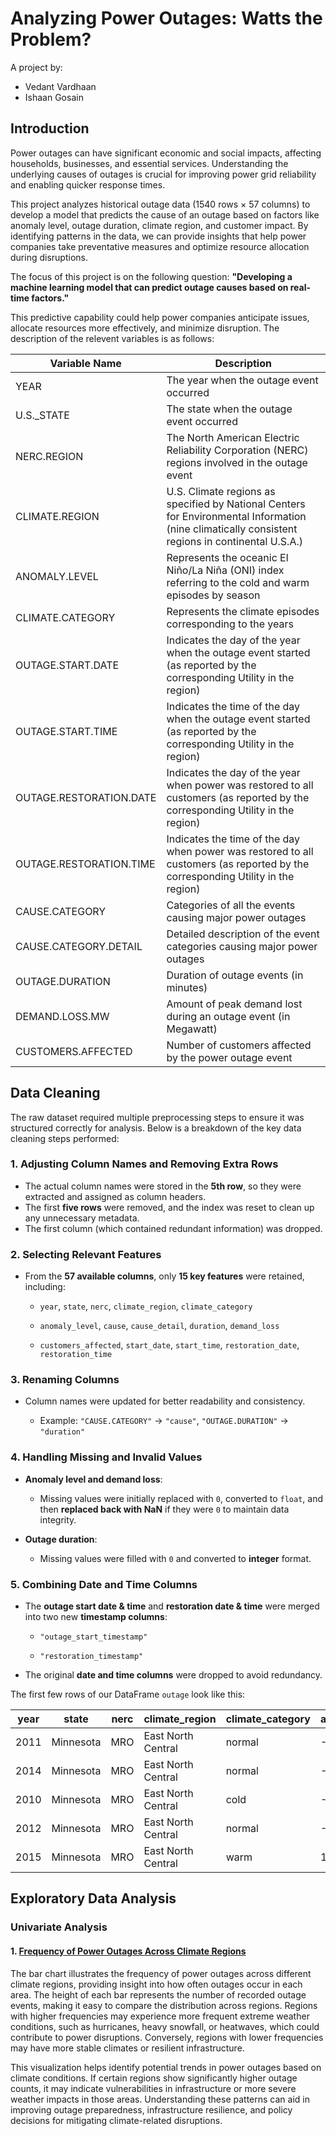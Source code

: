 # Analyzing Power Outages: Watts the Problem?

A project by:
- Vedant Vardhaan
- Ishaan Gosain


## Introduction

Power outages can have significant economic and social impacts, affecting households, businesses, and essential services. Understanding the underlying causes of outages is crucial for improving power grid reliability and enabling quicker response times.

This project analyzes historical outage data (1540 rows × 57 columns) to develop a model that predicts the cause of an outage based on factors like anomaly level, outage duration, climate region, and customer impact. By identifying patterns in the data, we can provide insights that help power companies take preventative measures and optimize resource allocation during disruptions.

The focus of this project is on the following question:
**"Developing a machine learning model that can predict outage causes based on real-time factors."**

This predictive capability could help power companies anticipate issues, allocate resources more effectively, and minimize disruption. The description of the relevent variables is as follows:

| Variable Name                | Description |
|------------------------------|-------------|
| YEAR                         | The year when the outage event occurred |
| U.S._STATE                   | The state when the outage event occurred |
| NERC.REGION                  | The North American Electric Reliability Corporation (NERC) regions involved in the outage event |
| CLIMATE.REGION               | U.S. Climate regions as specified by National Centers for Environmental Information (nine climatically consistent regions in continental U.S.A.) |
| ANOMALY.LEVEL                | Represents the oceanic El Niño/La Niña (ONI) index referring to the cold and warm episodes by season |
| CLIMATE.CATEGORY             | Represents the climate episodes corresponding to the years |
| OUTAGE.START.DATE            | Indicates the day of the year when the outage event started (as reported by the corresponding Utility in the region) |
| OUTAGE.START.TIME            | Indicates the time of the day when the outage event started (as reported by the corresponding Utility in the region) |
| OUTAGE.RESTORATION.DATE      | Indicates the day of the year when power was restored to all customers (as reported by the corresponding Utility in the region) |
| OUTAGE.RESTORATION.TIME      | Indicates the time of the day when power was restored to all customers (as reported by the corresponding Utility in the region) |
| CAUSE.CATEGORY               | Categories of all the events causing major power outages |
| CAUSE.CATEGORY.DETAIL        | Detailed description of the event categories causing major power outages |
| OUTAGE.DURATION              | Duration of outage events (in minutes) |
| DEMAND.LOSS.MW               | Amount of peak demand lost during an outage event (in Megawatt)|
| CUSTOMERS.AFFECTED           | Number of customers affected by the power outage event |





## Data Cleaning


The raw dataset required multiple preprocessing steps to ensure it was structured correctly for analysis. Below is a breakdown of the key data cleaning steps performed:

### **1. Adjusting Column Names and Removing Extra Rows**
- The actual column names were stored in the **5th row**, so they were extracted and assigned as column headers.
- The first **five rows** were removed, and the index was reset to clean up any unnecessary metadata.
- The first column (which contained redundant information) was dropped.

### **2. Selecting Relevant Features**
- From the **57 available columns**, only **15 key features** were retained, including:

  - `year`, `state`, `nerc`, `climate_region`, `climate_category`

  - `anomaly_level`, `cause`, `cause_detail`, `duration`, `demand_loss`

  - `customers_affected`, `start_date`, `start_time`, `restoration_date`, `restoration_time`

### **3. Renaming Columns**
- Column names were updated for better readability and consistency. 

  - Example: `"CAUSE.CATEGORY"` → `"cause"`, `"OUTAGE.DURATION"` → `"duration"`

### **4. Handling Missing and Invalid Values**
- **Anomaly level and demand loss**:

  - Missing values were initially replaced with `0`, converted to `float`, and then **replaced back with NaN** if they were `0` to maintain data integrity.

- **Outage duration**:

  - Missing values were filled with `0` and converted to **integer** format.

### **5. Combining Date and Time Columns**

- The **outage start date & time** and **restoration date & time** were merged into two new **timestamp columns**:

  - `"outage_start_timestamp"`  

  - `"restoration_timestamp"`

- The original **date and time columns** were dropped to avoid redundancy.

The first few rows of our DataFrame `outage` look like this:

| year | state     | nerc | climate_region       | climate_category | anomaly_level | cause            | cause_detail    | duration | demand_loss | customers_affected | outage_start_timestamp   | restoration_timestamp    |
|------|----------|------|----------------------|------------------|---------------|------------------|----------------|----------|-------------|--------------------|--------------------------|-------------------------|
| 2011 | Minnesota | MRO  | East North Central  | normal           | -0.3          | severe weather   | NaN            | 3060     | NaN         | 70000              | 2011-07-01 17:00:00      | 2011-07-03 20:00:00     |
| 2014 | Minnesota | MRO  | East North Central  | normal           | -0.1          | intentional attack | vandalism      | 1        | NaN         | NaN                | 2014-05-11 18:38:00      | 2014-05-11 18:39:00     |
| 2010 | Minnesota | MRO  | East North Central  | cold             | -1.5          | severe weather   | heavy wind     | 3000     | NaN         | 70000              | 2010-10-26 20:00:00      | 2010-10-28 22:00:00     |
| 2012 | Minnesota | MRO  | East North Central  | normal           | -0.1          | severe weather   | thunderstorm   | 2550     | NaN         | 68200              | 2012-06-19 04:30:00      | 2012-06-20 23:00:00     |
| 2015 | Minnesota | MRO  | East North Central  | warm             | 1.2           | severe weather   | NaN            | 1740     | 250.0       | 250000             | 2015-07-18 02:00:00      | 2015-07-19 07:00:00     |

## Exploratory Data Analysis

### Univariate Analysis

#### 1. <u>Frequency of Power Outages Across Climate Regions  </u>

The bar chart illustrates the frequency of power outages across different climate regions, providing insight into how often outages occur in each area. The height of each bar represents the number of recorded outage events, making it easy to compare the distribution across regions. Regions with higher frequencies may experience more frequent extreme weather conditions, such as hurricanes, heavy snowfall, or heatwaves, which could contribute to power disruptions. Conversely, regions with lower frequencies may have more stable climates or resilient infrastructure.  

This visualization helps identify potential trends in power outages based on climate conditions. If certain regions show significantly higher outage counts, it may indicate vulnerabilities in infrastructure or more severe weather impacts in those areas. Understanding these patterns can aid in improving outage preparedness, infrastructure resilience, and policy decisions for mitigating climate-related disruptions.  



